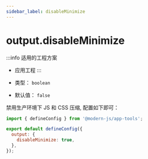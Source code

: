 ```yaml
---
sidebar_label: disableMinimize
---
```


# output.disableMinimize

:::info 适用的工程方案
* 应用工程
:::

* 类型： `boolean`
* 默认值： `false`

禁用生产环境下 JS 和 CSS 压缩, 配置如下即可：

```js title="modern.config.js"
import { defineConfig } from '@modern-js/app-tools';

export default defineConfig({
  output: {
    disableMinimize: true,
  },
});
```
